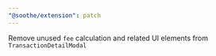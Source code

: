 ```yaml
---
"@soothe/extension": patch
---
```


Remove unused `fee` calculation and related UI elements from `TransactionDetailModal`

